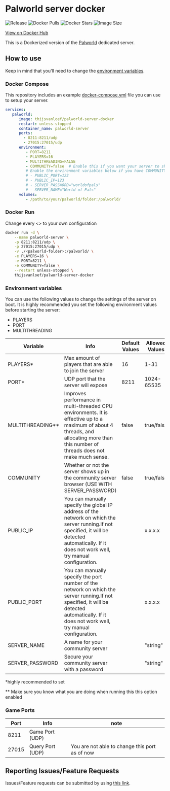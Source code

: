 # Palworld server docker

![Release](https://img.shields.io/github/v/release/thijsvanloef/palworld-server-docker)
![Docker Pulls](https://img.shields.io/docker/pulls/thijsvanloef/palworld-server-docker)
![Docker Stars](https://img.shields.io/docker/stars/thijsvanloef/palworld-server-docker)
![Image Size](https://img.shields.io/docker/image-size/thijsvanloef/palworld-server-docker/latest)

[View on Docker Hub](https://hub.docker.com/repository/docker/thijsvanloef/palworld-server-docker)

This is a Dockerized version of the [Palworld](https://store.steampowered.com/app/1623730/Palworld/) dedicated server.

## How to use

Keep in mind that you'll need to change the [environment variables](##Environment-variables).

### Docker Compose

This repository includes an example [docker-compose.yml](example/docker-compose.yml) file you can use to setup your server.

```yml
services:
   palworld:
      image: thijsvanloef/palworld-server-docker
      restart: unless-stopped
      container_name: palworld-server
      ports:
        - 8211:8211/udp
        - 27015:27015/udp
      environment:
         - PORT=8211
         - PLAYERS=16
         - MULTITHREADING=FALSE
         - COMMUNITY=false  # Enable this if you want your server to show up in the community servers tab, USE WITH SERVER_PASSWORD!
         # Enable the environment variables below if you have COMMUNITY=true
         # - PUBLIC_PORT=123
         # - PUBLIC_IP=123
         # - SERVER_PASSWORD="worldofpals"
         # - SERVER_NAME="World of Pals"
      volumes:
         - /path/to/your/palworld/folder:/palworld/
```

### Docker Run

Change every <> to your own configuration

```bash
docker run -d \
    --name palworld-server \
    -p 8211:8211/udp \
    -p 27015:27015/udp \
    -v ./<palworld-folder>:/palworld/ \
    -e PLAYERS=16 \
    -e PORT=8211 \
    -e COMMUNITY=false \
    --restart unless-stopped \
    thijsvanloef/palworld-server-docker

```

### Environment variables

You can use the following values to change the settings of the server on boot.
It is highly recommended you set the following environment values before starting the server:

* PLAYERS
* PORT
* MULTITHREADING

| Variable         | Info                                                                                                                                                                                               | Default Values | Allowed Values |
|------------------|----------------------------------------------------------------------------------------------------------------------------------------------------------------------------------------------------|----------------|----------------|
| PLAYERS*         | Max amount of players that are able to join the server                                                                                                                                             | 16             | 1-31           |
| PORT*            | UDP port that the server will expose                                                                                                                                                               | 8211           | 1024-65535     |
| MULTITHREADING** | Improves performance in multi-threaded CPU environments. It is effective up to a maximum of about 4 threads, and allocating more than this number of threads does not make much sense.             | false          | true/false     |
| COMMUNITY        | Whether or not the server shows up in the community server browser (USE WITH SERVER_PASSWORD)                                                                                                      | false          | true/false     |
| PUBLIC_IP        | You can manually specify the global IP address of the network on which the server running.If not specified, it will be detected automatically. If it does not work well, try manual configuration. |                | x.x.x.x        |
| PUBLIC_PORT      | You can manually specify the port number of the network on which the server running.If not specified, it will be detected automatically. If it does not work well, try manual configuration.       |                | x.x.x.x        |
| SERVER_NAME      | A name for your community server                                                                                                                                                                   |                | "string"         |
| SERVER_PASSWORD  | Secure your community server with a password                                                                                                                                                       |                | "string"         |

*highly recommended to set

** Make sure you know what you are doing when running this this option enabled

### Game Ports

| Port  | Info             | note                                           |
|-------|------------------|------------------------------------------------|
| 8211  | Game Port (UDP)  |                                                |
| 27015 | Query Port (UDP) | You are not able to change this port as of now |

## Reporting Issues/Feature Requests

Issues/Feature requests can be submitted by using [this link](https://github.com/thijsvanloef/palworld-server-docker/issues/new/choose).
